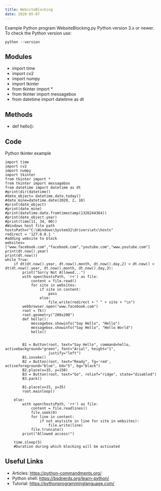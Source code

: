```yaml
---
title: WebsiteBlocking
date: 2020-05-07
---
```

Example Python program WebsiteBlocking.py
Python version 3.x or newer.
To check the Python version use:

    python --version

## Modules

* import time
* import cv2
* import numpy
* import tkinter
* from tkinter import *
* from tkinter import messagebox
* from datetime import datetime as dt

## Methods

* def hello():

## Code

Python tkinter example

    import time
    import cv2
    import numpy
    import tkinter
    from tkinter import *
    from tkinter import messagebox
    from datetime import datetime as dt
    #print(dir(datetime))
    #date_object= datetime.date.today()
    #date_mine=datetime.date(2020, 2, 18)
    #print(date_object)
    #print(date_mine)
    #print(datetime.date.fromtimestamp(1326244364))
    #print(date_object.year)
    #print(time(11, 34, 00))
    #Windows host file path
    hostsPath=r"C:\Windows\System32\drivers\etc\hosts"
    redirect = '127.0.0.1 '
    #adding website to block
    websites=["www.facebook.com","facebook.com","youtube.com","www.youtube.com"]
    print(dt.now().year)
    print(dt.now())
    while True:
        if dt(dt.now().year, dt.now().month, dt.now().day,2) < dt.now() < dt(dt.now().year, dt.now().month, dt.now().day,3):
            print("Sorry Not Allowed...")
            with open(hostsPath, 'r+') as file:
                content = file.read()
                for site in websites:
                    if site in content:
                        pass
                    else:
                        file.write(redirect + " " + site + "\n")
            webbrowser.open("www.facebook.com")
            root = Tk()
            root.geometry("200x200")
            def hello():
                messagebox.showinfo("Say Hello", "Hello")
                messagebox.showinfo("Say Hello", "Hello World")
                hello()
    
    
            B1 = Button(root, text="Say Hello", command=hello, activebackground="green", font="Arial", height="1",
                        justify="left")
            B1.invoke()
            B2 = Button(root, text="Ready", fg='red', activeforeground="blue", bd="5", bg="black")
            B2.place(x=35, y=150)
            B3 = Button(root, text="Go", relief="ridge", state="disabled")
            B3.pack()
    
            B1.place(x=15, y=35)
            root.mainloop()
            
        else:
            with open(hostsPath, 'r+') as file:
                content = file.readlines()
                file.seek(0)
                for line in content:
                    if not any(site in line for site in websites):
                        file.write(line)
                file.truncate()
            print("Allowed access!")
           
        time.sleep(5)
        #Duration during which blocking will be activated
    
    

## Useful Links

- Articles: https://python-commandments.org/
- Python shell: https://bsdnerds.org/learn-python/
- Tutorial: https://pythonprogramminglanguage.com/
